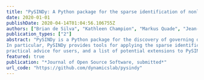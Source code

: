 ```yaml
---
title: "PySINDy: A Python package for the sparse identification of nonlinear dynamical systems from data"
date: 2020-01-01
publishDate: 2020-04-14T01:04:56.106755Z
authors: ["Brian de Silva", "Kathleen Champion", "Markus Quade", "Jean-Christophe Loiseau", "J Nathan Kutz", "Steven L Brunton"]
publication_types: ["2"]
abstract: "PySINDy is a Python package for the discovery of governing dynamical systems models from data.
In particular, PySINDy provides tools for applying the sparse identification of nonlinear dynamics (SINDy) (Brunton et al. 2016) approach to model discovery. In this work we provide a brief description of the mathematical underpinnings of SINDy, an overview and demonstration of the features implemented in PySINDy (with code examples),
practical advice for users, and a list of potential extensions to PySINDy.  Software is available at https://github.com/dynamicslab/pysindy."
featured: true
publication: "*Journal of Open Source Software, submitted*"
url_code: "https://github.com/dynamicslab/pysindy"
---
```


